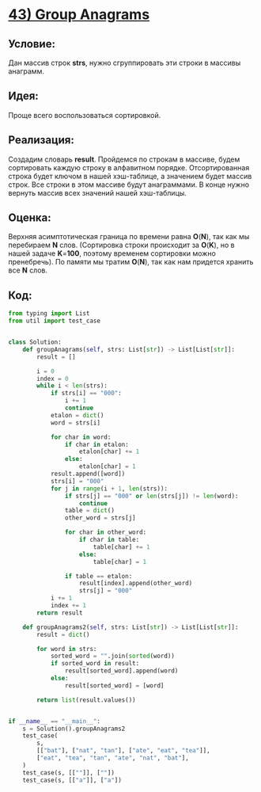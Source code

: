 # [**43) Group Anagrams**](https://leetcode.com/problems/group-anagrams/description/)

## **Условие:**

Дан массив строк **strs**, нужно сгруппировать эти строки в массивы анаграмм.

## **Идея:**

Проще всего воспользоваться сортировкой.

## **Реализация:**

Создадим словарь **result**. Пройдемся по строкам в массиве, будем сортировать каждую строку в алфавитном порядке. Отсортированная строка будет ключом в нашей хэш-таблице, а значением будет массив строк. Все строки в этом массиве будут анаграммами. В конце нужно вернуть массив всех значений нашей хэш-таблицы.



## **Оценка:**

Верхняя асимптотическая граница по времени равна **O**(**N**), так как мы перебираем **N** слов. (Сортировка строки происходит за **O**(**K**), но в нашей задаче **K**=**100**, поэтому временем сортировки можно пренебречь). По памяти мы тратим **O**(**N**), так как нам придется хранить все **N** слов.

## Код:
```python
from typing import List
from util import test_case


class Solution:
    def groupAnagrams(self, strs: List[str]) -> List[List[str]]:
        result = []

        i = 0
        index = 0
        while i < len(strs):
            if strs[i] == "000":
                i += 1
                continue
            etalon = dict()
            word = strs[i]

            for char in word:
                if char in etalon:
                    etalon[char] += 1
                else:
                    etalon[char] = 1
            result.append([word])
            strs[i] = "000"
            for j in range(i + 1, len(strs)):
                if strs[j] == "000" or len(strs[j]) != len(word):
                    continue
                table = dict()
                other_word = strs[j]

                for char in other_word:
                    if char in table:
                        table[char] += 1
                    else:
                        table[char] = 1

                if table == etalon:
                    result[index].append(other_word)
                    strs[j] = "000"
            i += 1
            index += 1
        return result

    def groupAnagrams2(self, strs: List[str]) -> List[List[str]]:
        result = dict()

        for word in strs:
            sorted_word = "".join(sorted(word))
            if sorted_word in result:
                result[sorted_word].append(word)
            else:
                result[sorted_word] = [word]

        return list(result.values())


if __name__ == "__main__":
    s = Solution().groupAnagrams2
    test_case(
        s,
        [["bat"], ["nat", "tan"], ["ate", "eat", "tea"]],
        ["eat", "tea", "tan", "ate", "nat", "bat"],
    )
    test_case(s, [[""]], [""])
    test_case(s, [["a"]], ["a"])

```

